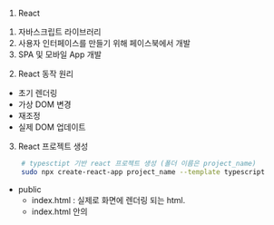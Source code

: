 1. React

1) 자바스크립트 라이브러리
2) 사용자 인터페이스를 만들기 위해 페이스북에서 개발
3) SPA 및 모바일 App 개발

2. React 동작 원리

- 초기 렌더링
- 가상 DOM 변경
- 재조정
- 실제 DOM 업데이트

3. React 프로젝트 생성
```sh
    # typesctipt 기반 react 프로젝트 생성 (폴더 이름은 project_name)
    sudo npx create-react-app project_name --template typescript
```


- public
    - index.html : 실제로 화면에 렌더링 되는 html.
    - index.html 안의 <div id = "root">     